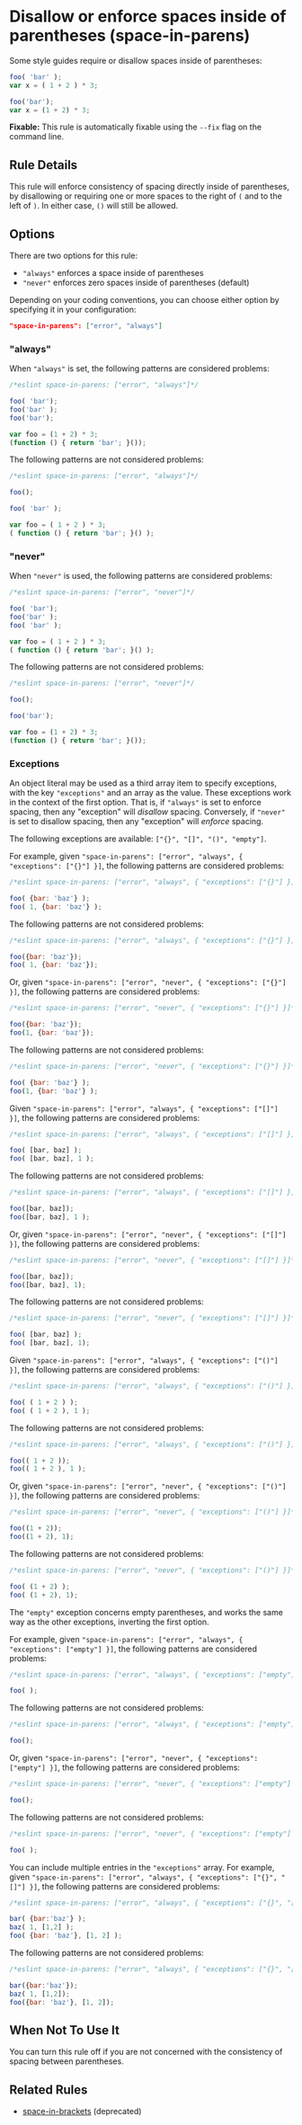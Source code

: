 # Disallow or enforce spaces inside of parentheses (space-in-parens)

Some style guides require or disallow spaces inside of parentheses:

```js
foo( 'bar' );
var x = ( 1 + 2 ) * 3;

foo('bar');
var x = (1 + 2) * 3;
```

**Fixable:** This rule is automatically fixable using the `--fix` flag on the command line.

## Rule Details

This rule will enforce consistency of spacing directly inside of parentheses, by disallowing or requiring one or more spaces to the right of `(` and to the left of `)`. In either case, `()` will still be allowed.

## Options

There are two options for this rule:

* `"always"` enforces a space inside of parentheses
* `"never"` enforces zero spaces inside of parentheses (default)

Depending on your coding conventions, you can choose either option by specifying it in your configuration:

```json
"space-in-parens": ["error", "always"]
```

### "always"

When `"always"` is set, the following patterns are considered problems:

```js
/*eslint space-in-parens: ["error", "always"]*/

foo( 'bar');
foo('bar' );
foo('bar');

var foo = (1 + 2) * 3;
(function () { return 'bar'; }());
```

The following patterns are not considered problems:

```js
/*eslint space-in-parens: ["error", "always"]*/

foo();

foo( 'bar' );

var foo = ( 1 + 2 ) * 3;
( function () { return 'bar'; }() );
```

### "never"

When `"never"` is used, the following patterns are considered problems:

```js
/*eslint space-in-parens: ["error", "never"]*/

foo( 'bar');
foo('bar' );
foo( 'bar' );

var foo = ( 1 + 2 ) * 3;
( function () { return 'bar'; }() );
```

The following patterns are not considered problems:

```js
/*eslint space-in-parens: ["error", "never"]*/

foo();

foo('bar');

var foo = (1 + 2) * 3;
(function () { return 'bar'; }());
```

### Exceptions

An object literal may be used as a third array item to specify exceptions, with the key `"exceptions"` and an array as the value. These exceptions work in the context of the first option. That is, if `"always"` is set to enforce spacing, then any "exception" will *disallow* spacing. Conversely, if `"never"` is set to disallow spacing, then any "exception" will *enforce* spacing.

The following exceptions are available: `["{}", "[]", "()", "empty"]`.

For example, given `"space-in-parens": ["error", "always", { "exceptions": ["{}"] }]`, the following patterns are considered problems:

```js
/*eslint space-in-parens: ["error", "always", { "exceptions": ["{}"] }]*/

foo( {bar: 'baz'} );
foo( 1, {bar: 'baz'} );
```

The following patterns are not considered problems:

```js
/*eslint space-in-parens: ["error", "always", { "exceptions": ["{}"] }]*/

foo({bar: 'baz'});
foo( 1, {bar: 'baz'});
```

Or, given `"space-in-parens": ["error", "never", { "exceptions": ["{}"] }]`, the following patterns are considered problems:

```js
/*eslint space-in-parens: ["error", "never", { "exceptions": ["{}"] }]*/

foo({bar: 'baz'});
foo(1, {bar: 'baz'});
```

The following patterns are not considered problems:

```js
/*eslint space-in-parens: ["error", "never", { "exceptions": ["{}"] }]*/

foo( {bar: 'baz'} );
foo(1, {bar: 'baz'} );
```

Given `"space-in-parens": ["error", "always", { "exceptions": ["[]"] }]`, the following patterns are considered problems:

```js
/*eslint space-in-parens: ["error", "always", { "exceptions": ["[]"] }]*/

foo( [bar, baz] );
foo( [bar, baz], 1 );
```

The following patterns are not considered problems:

```js
/*eslint space-in-parens: ["error", "always", { "exceptions": ["[]"] }]*/

foo([bar, baz]);
foo([bar, baz], 1 );
```

Or, given `"space-in-parens": ["error", "never", { "exceptions": ["[]"] }]`, the following patterns are considered problems:

```js
/*eslint space-in-parens: ["error", "never", { "exceptions": ["[]"] }]*/

foo([bar, baz]);
foo([bar, baz], 1);
```

The following patterns are not considered problems:

```js
/*eslint space-in-parens: ["error", "never", { "exceptions": ["[]"] }]*/

foo( [bar, baz] );
foo( [bar, baz], 1);
```

Given `"space-in-parens": ["error", "always", { "exceptions": ["()"] }]`, the following patterns are considered problems:

```js
/*eslint space-in-parens: ["error", "always", { "exceptions": ["()"] }]*/

foo( ( 1 + 2 ) );
foo( ( 1 + 2 ), 1 );
```

The following patterns are not considered problems:

```js
/*eslint space-in-parens: ["error", "always", { "exceptions": ["()"] }]*/

foo(( 1 + 2 ));
foo(( 1 + 2 ), 1 );
```

Or, given `"space-in-parens": ["error", "never", { "exceptions": ["()"] }]`, the following patterns are considered problems:

```js
/*eslint space-in-parens: ["error", "never", { "exceptions": ["()"] }]*/

foo((1 + 2));
foo((1 + 2), 1);
```

The following patterns are not considered problems:

```js
/*eslint space-in-parens: ["error", "never", { "exceptions": ["()"] }]*/

foo( (1 + 2) );
foo( (1 + 2), 1);
```

The `"empty"` exception concerns empty parentheses, and works the same way as the other exceptions, inverting the first option.

For example, given `"space-in-parens": ["error", "always", { "exceptions": ["empty"] }]`, the following patterns are considered problems:

```js
/*eslint space-in-parens: ["error", "always", { "exceptions": ["empty"] }]*/

foo( );
```

The following patterns are not considered problems:

```js
/*eslint space-in-parens: ["error", "always", { "exceptions": ["empty"] }]*/

foo();
```

Or, given `"space-in-parens": ["error", "never", { "exceptions": ["empty"] }]`, the following patterns are considered problems:

```js
/*eslint space-in-parens: ["error", "never", { "exceptions": ["empty"] }]*/

foo();
```

The following patterns are not considered problems:

```js
/*eslint space-in-parens: ["error", "never", { "exceptions": ["empty"] }]*/

foo( );
```

You can include multiple entries in the `"exceptions"` array. For example, given `"space-in-parens": ["error", "always", { "exceptions": ["{}", "[]"] }]`, the following patterns are considered problems:

```js
/*eslint space-in-parens: ["error", "always", { "exceptions": ["{}", "[]"] }]*/

bar( {bar:'baz'} );
baz( 1, [1,2] );
foo( {bar: 'baz'}, [1, 2] );
```

The following patterns are not considered problems:

```js
/*eslint space-in-parens: ["error", "always", { "exceptions": ["{}", "[]"] }]*/

bar({bar:'baz'});
baz( 1, [1,2]);
foo({bar: 'baz'}, [1, 2]);
```

## When Not To Use It

You can turn this rule off if you are not concerned with the consistency of spacing between parentheses.

## Related Rules

* [space-in-brackets](space-in-brackets.md) (deprecated)
